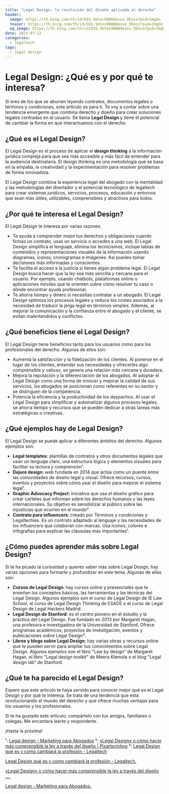 ```yaml
---
title: "Legal Design: la revolución del diseño aplicada al derecho"
header:
  image: https://th.bing.com/th/id/OIG.Smtec06WQQesox_DEeco?pid=ImgGn
  teaser: https://th.bing.com/th/id/OIG.Smtec06WQQesox_DEeco?pid=ImgGn
  og_image: https://th.bing.com/th/id/OIG.Smtec06WQQesox_DEeco?pid=ImgGn
date: 2023-07-12
categories:
  - legaltech
tags:
  - legal design
---
```


# Legal Design: ¿Qué es y por qué te interesa?

Si eres de los que se aburren leyendo contratos, documentos legales o términos y condiciones, este artículo es para ti. Te voy a contar sobre una tendencia emergente que combina derecho y diseño para crear soluciones legales centradas en el usuario. Se llama **Legal Design** y tiene el potencial de cambiar la forma en que interactuamos con el derecho.

## ¿Qué es el Legal Design?

El Legal Design es el proceso de aplicar el **design thinking** a la información jurídica compleja para que sea más accesible y más fácil de entender para la audiencia destinataria. El design thinking es una metodología que se basa en la empatía, la creatividad y la experimentación para resolver problemas de forma innovadora.

El Legal Design combina la experiencia legal del abogado con la mentalidad y las metodologías del diseñador y el potencial tecnológico de legaltech para crear sistemas jurídicos, servicios, procesos, educación y entornos que sean más útiles, utilizables, comprensibles y atractivos para todos.

## ¿Por qué te interesa el Legal Design?

El Legal Design te interesa por varias razones:

- Te ayuda a comprender mejor tus derechos y obligaciones cuando firmas un contrato, usas un servicio o accedes a una web. El Legal Design simplifica el lenguaje, elimina los tecnicismos, incluye tablas de contenidos y representaciones visuales de la información usando diagramas, iconos, cronogramas e imágenes. Así puedes tomar decisiones más informadas y conscientes.
- Te facilita el acceso a la justicia si tienes algún problema legal. El Legal Design busca hacer que la ley sea más sencilla y cercana para el usuario. Por ejemplo, usando chatbots, plataformas online o aplicaciones móviles que te orienten sobre cómo resolver tu caso o dónde encontrar ayuda profesional.
- Te ahorra tiempo y dinero si necesitas contratar a un abogado. El Legal Design optimiza los procesos legales y reduce los costes asociados a la necesidad de traducir la jerga legal en términos simples. Además, al mejorar la comunicación y la confianza entre el abogado y el cliente, se evitan malentendidos y conflictos.

## ¿Qué beneficios tiene el Legal Design?

El Legal Design tiene beneficios tanto para los usuarios como para los profesionales del derecho. Algunos de ellos son:

- Aumenta la satisfacción y la fidelización de los clientes. Al ponerse en el lugar de los clientes, entender sus necesidades y ofrecerles algo comprensible y valioso, se genera una relación más cercana y duradera.
- Mejora la reputación y la diferenciación de los abogados. Al adoptar el Legal Design como una forma de innovar y mejorar la calidad de sus servicios, los abogados se posicionan como referentes en su sector y se distinguen de la competencia.
- Potencia la eficiencia y la productividad de los despachos. Al usar el Legal Design para simplificar y automatizar algunos procesos legales, se ahorra tiempo y recursos que se pueden dedicar a otras tareas más estratégicas o creativas.

## ¿Qué ejemplos hay de Legal Design?

El Legal Design se puede aplicar a diferentes ámbitos del derecho. Algunos ejemplos son:

- **Legal templates**: plantillas de contratos y otros documentos legales que usan un lenguaje claro, una estructura lógica y elementos visuales para facilitar su lectura y comprensión¹.
- **Dejure design**: web fundada en 2014 que actúa como un puente entre las comunidades de diseño legal y visual. Ofrece recursos, cursos, eventos y proyectos sobre cómo usar el diseño para mejorar el sistema legal¹.
- **Graphic Advocacy Project**: iniciativa que usa el diseño gráfico para crear carteles que informan sobre los derechos humanos y las leyes internacionales. Su objetivo es sensibilizar al público sobre las injusticias que ocurren en el mundo².
- **Contrato para influencers**: creado por Términos y condiciones y Legaltechies. Es un contrato adaptado al lenguaje y las necesidades de los influencers que colaboran con marcas. Usa iconos, colores e infografías para explicar las cláusulas más importantes¹.

## ¿Cómo puedes aprender más sobre Legal Design?

Si te ha picado la curiosidad y quieres saber más sobre Legal Design, hay varias opciones para formarte y profundizar en este tema. Algunas de ellas son:

- **Cursos de Legal Design**: hay cursos online y presenciales que te enseñan los conceptos básicos, las herramientas y las técnicas del Legal Design. Algunos ejemplos son el curso de Legal Design de IE Law School, el curso de Legal Design Thinking de ESADE o el curso de Legal Design de Legal Hackers Madrid.
- **Legal Design de Stanford**: es el centro pionero en el estudio y la práctica del Legal Design. Fue fundado en 2013 por Margaret Hagan, una profesora e investigadora de la Universidad de Stanford. Ofrece programas académicos, proyectos de investigación, eventos y publicaciones sobre Legal Design³.
- **Libros y blogs sobre Legal Design**: hay varias obras y recursos online que te pueden servir para ampliar tus conocimientos sobre Legal Design. Algunos ejemplos son el libro "Law by design" de Margaret Hagan, el libro "Legal design toolkit" de Meera Klemola o el blog "Legal design lab" de Stanford.

## ¿Qué te ha parecido el Legal Design?

Espero que este artículo te haya servido para conocer mejor qué es el Legal Design y por qué te interesa. Se trata de una tendencia que está revolucionando el mundo del derecho y que ofrece muchas ventajas para los usuarios y los profesionales.

Si te ha gustado este artículo, compártelo con tus amigos, familiares o colegas. Me encantará leerte y responderte.

¡Hasta la próxima!

¹: [Legal design - Marketing para Abogados](https://marketingabogados.org/legal-design/)
²: [«Legal Design» o cómo hacer más comprensible la ley a través del diseño | Pixartprinting](https://www.pixartprinting.es/blog/legal-design/)
³: [Legal Design qué es y como cambiará la profesión - Legaltech](https://blog.lemontech.com/legal-design-que-es-y-como-cambiara-la-profesion/)

[Legal Design qué es y como cambiará la profesión - Legaltech. ](https://blog.lemontech.com/legal-design-que-es-y-como-cambiara-la-profesion/)

[«Legal Design» o cómo hacer más comprensible la ley a través del diseño .... ](https://www.pixartprinting.es/blog/legal-design/)

[Legal design - Marketing para Abogados. ](https://marketingabogados.org/legal-design/)